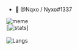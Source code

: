 - 👋 @Nqxo / Nyxo#1337

![meme](https://komarev.com/ghpvc/?username=nqxo&style=flat-square&color=blueviolet) <br>
[![stats](https://github-readme-stats.vercel.app/api?username=nqxo&show_icons=true&theme=highcontrast)] <br>
<br>
![Langs](https://github-readme-stats.vercel.app/api/top-langs/?username=Nqxo&theme=highcontrast&langs_count=4?exclude_repo=discord-file-webhook-upload&layout=compact)
